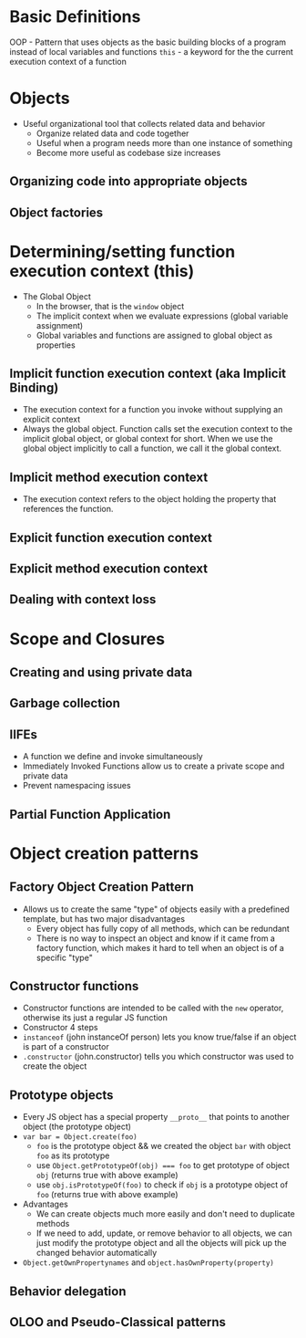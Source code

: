 # Basic Definitions
OOP - Pattern that uses objects as the basic building blocks of a program instead of local variables and functions
`this` - a keyword for the the current execution context of a function


# Objects
- Useful organizational tool that collects related data and behavior 
  - Organize related data and code together
  - Useful when a program needs more than one instance of something
  - Become more useful as codebase size increases
## Organizing code into appropriate objects
## Object factories

# Determining/setting function execution context (this)
- The Global Object
  - In the browser, that is the `window` object
  - The implicit context when we evaluate expressions (global variable assignment)
  - Global variables and functions are assigned to global object as properties
## Implicit function execution context (aka Implicit Binding)
- The execution context for a function you invoke without supplying an explicit context
- Always the global object.  Function calls set the execution context to the implicit global object, or global context for short.  When we use the global object implicitly to call a function, we call it the global context.
## Implicit method execution context
- The execution context refers to the object holding the property that references the function.  
## Explicit function execution context
## Explicit method execution context
## Dealing with context loss

# Scope and Closures
## Creating and using private data
## Garbage collection
## IIFEs
- A function we define and invoke simultaneously
- Immediately Invoked Functions allow us to create a private scope and private data
- Prevent namespacing issues
## Partial Function Application

# Object creation patterns
## Factory Object Creation Pattern
- Allows us to create the same "type" of objects easily with a predefined template, but has two major disadvantages
  - Every object has fully copy of all methods, which can be redundant
  - There is no way to inspect an object and know if it came from a factory function, which makes it hard to tell when an object is of a specific "type"
## Constructor functions
- Constructor functions are intended to be called with the `new` operator, otherwise its just a regular JS function
- Constructor 4 steps
- `instanceof` (john instanceOf person) lets you know true/false if an object is part of a constructor
- `.constructor` (john.constructor) tells you which constructor was used to create the object
## Prototype objects
- Every JS object has a special property `__proto__` that points to another object (the prototype object)
- `var bar = Object.create(foo)`
  - `foo` is the prototype object && we created the object `bar` with object `foo` as its prototype
  - use `Object.getPrototypeOf(obj) === foo` to get prototype of object `obj` (returns true with above example)
  - use `obj.isPrototypeOf(foo)` to check if `obj` is a prototype object of `foo` (returns true with above example)
- Advantages
  - We can create objects much more easily and don't need to duplicate methods
  - If we need to add, update, or remove behavior to all objects, we can just modify the prototype object and all the objects will pick up the changed behavior automatically
- `Object.getOwnPropertynames` and `object.hasOwnProperty(property)`
## Behavior delegation
## OLOO and Pseudo-Classical patterns
